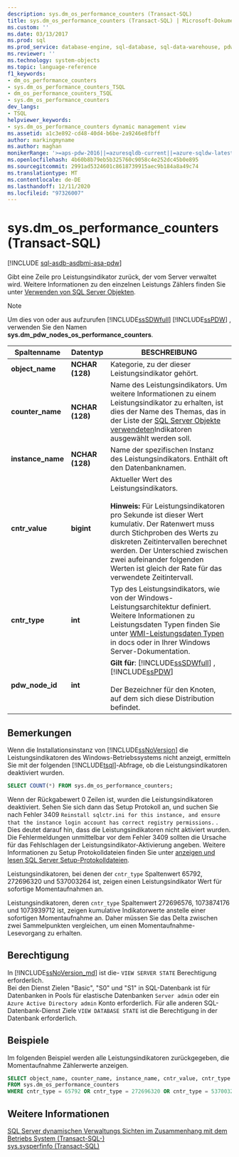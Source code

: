 ```yaml
---
description: sys.dm_os_performance_counters (Transact-SQL)
title: sys.dm_os_performance_counters (Transact-SQL) | Microsoft-Dokumentation
ms.custom: ''
ms.date: 03/13/2017
ms.prod: sql
ms.prod_service: database-engine, sql-database, sql-data-warehouse, pdw
ms.reviewer: ''
ms.technology: system-objects
ms.topic: language-reference
f1_keywords:
- dm_os_performance_counters
- sys.dm_os_performance_counters_TSQL
- dm_os_performance_counters_TSQL
- sys.dm_os_performance_counters
dev_langs:
- TSQL
helpviewer_keywords:
- sys.dm_os_performance_counters dynamic management view
ms.assetid: a1c3e892-cd48-40d4-b6be-2a9246e8fbff
author: markingmyname
ms.author: maghan
monikerRange: '>=aps-pdw-2016||=azuresqldb-current||=azure-sqldw-latest||>=sql-server-2016||=sqlallproducts-allversions||>=sql-server-linux-2017||=azuresqldb-mi-current'
ms.openlocfilehash: 4b60b8b79eb5b325760c9058c4e252dc45b0e895
ms.sourcegitcommit: 2991ad5324601c8618739915aec9b184a8a49c74
ms.translationtype: MT
ms.contentlocale: de-DE
ms.lasthandoff: 12/11/2020
ms.locfileid: "97326007"
---
```

# <a name="sysdm_os_performance_counters-transact-sql"></a>sys.dm_os_performance_counters (Transact-SQL)
[!INCLUDE [sql-asdb-asdbmi-asa-pdw](../../includes/applies-to-version/sql-asdb-asdbmi-asa-pdw.md)]

  Gibt eine Zeile pro Leistungsindikator zurück, der vom Server verwaltet wird. Weitere Informationen zu den einzelnen Leistungs Zählers finden Sie unter [Verwenden von SQL Server Objekten](../../relational-databases/performance-monitor/use-sql-server-objects.md).  
  
> [!NOTE]  
>  Um dies von oder aus aufzurufen [!INCLUDE[ssSDWfull](../../includes/sssdwfull-md.md)] [!INCLUDE[ssPDW](../../includes/sspdw-md.md)] , verwenden Sie den Namen **sys.dm_pdw_nodes_os_performance_counters**.  
  
|Spaltenname|Datentyp|BESCHREIBUNG|  
|-----------------|---------------|-----------------|  
|**object_name**|**NCHAR (128)**|Kategorie, zu der dieser Leistungsindikator gehört.|  
|**counter_name**|**NCHAR (128)**|Name des Leistungsindikators. Um weitere Informationen zu einem Leistungsindikator zu erhalten, ist dies der Name des Themas, das in der Liste der [SQL Server Objekte verwendeten](../../relational-databases/performance-monitor/use-sql-server-objects.md)Indikatoren ausgewählt werden soll. |  
|**instance_name**|**NCHAR (128)**|Name der spezifischen Instanz des Leistungsindikators. Enthält oft den Datenbanknamen.|  
|**cntr_value**|**bigint**|Aktueller Wert des Leistungsindikators.<br /><br /> **Hinweis:** Für Leistungsindikatoren pro Sekunde ist dieser Wert kumulativ. Der Ratenwert muss durch Stichproben des Werts zu diskreten Zeitintervallen berechnet werden. Der Unterschied zwischen zwei aufeinander folgenden Werten ist gleich der Rate für das verwendete Zeitintervall.|  
|**cntr_type**|**int**|Typ des Leistungsindikators, wie von der Windows-Leistungsarchitektur definiert. Weitere Informationen zu Leistungsdaten Typen finden Sie unter [WMI-Leistungsdaten Typen](/windows/desktop/WmiSdk/wmi-performance-counter-types) in docs oder in Ihrer Windows Server-Dokumentation.|  
|**pdw_node_id**|**int**|**Gilt für**: [!INCLUDE[ssSDWfull](../../includes/sssdwfull-md.md)] , [!INCLUDE[ssPDW](../../includes/sspdw-md.md)]<br /><br /> Der Bezeichner für den Knoten, auf dem sich diese Distribution befindet.|  
  
## <a name="remarks"></a>Bemerkungen  
 Wenn die Installationsinstanz von [!INCLUDE[ssNoVersion](../../includes/ssnoversion-md.md)] die Leistungsindikatoren des Windows-Betriebssystems nicht anzeigt, ermitteln Sie mit der folgenden [!INCLUDE[tsql](../../includes/tsql-md.md)]-Abfrage, ob die Leistungsindikatoren deaktiviert wurden.  
  
```sql  
SELECT COUNT(*) FROM sys.dm_os_performance_counters;  
```  
  
Wenn der Rückgabewert 0 Zeilen ist, wurden die Leistungsindikatoren deaktiviert. Sehen Sie sich dann das Setup Protokoll an, und suchen Sie nach Fehler 3409 `Reinstall sqlctr.ini for this instance, and ensure that the instance login account has correct registry permissions.` . Dies deutet darauf hin, dass die Leistungsindikatoren nicht aktiviert wurden. Die Fehlermeldungen unmittelbar vor dem Fehler 3409 sollten die Ursache für das Fehlschlagen der Leistungsindikator-Aktivierung angeben. Weitere Informationen zu Setup Protokolldateien finden Sie unter [anzeigen und lesen SQL Server Setup-Protokolldateien](../../database-engine/install-windows/view-and-read-sql-server-setup-log-files.md).  

Leistungsindikatoren, bei denen der `cntr_type` Spaltenwert 65792, 272696320 und 537003264 ist, zeigen einen Leistungsindikator Wert für sofortige Momentaufnahmen an.

Leistungsindikatoren, deren `cntr_type` Spaltenwert 272696576, 1073874176 und 1073939712 ist, zeigen kumulative Indikatorwerte anstelle einer sofortigen Momentaufnahme an. Daher müssen Sie das Delta zwischen zwei Sammelpunkten vergleichen, um einen Momentaufnahme-Lesevorgang zu erhalten.

## <a name="permission"></a>Berechtigung

In [!INCLUDE[ssNoVersion_md](../../includes/ssnoversion-md.md)] ist die- `VIEW SERVER STATE` Berechtigung erforderlich.   
Bei den Dienst Zielen "Basic", "S0" und "S1" in SQL-Datenbank ist für Datenbanken in Pools für elastische Datenbanken `Server admin` oder ein `Azure Active Directory admin` Konto erforderlich. Für alle anderen SQL-Datenbank-Dienst Ziele `VIEW DATABASE STATE` ist die Berechtigung in der Datenbank erforderlich.   
 
## <a name="examples"></a>Beispiele  
 Im folgenden Beispiel werden alle Leistungsindikatoren zurückgegeben, die Momentaufnahme Zählerwerte anzeigen.  
  
```sql  
SELECT object_name, counter_name, instance_name, cntr_value, cntr_type  
FROM sys.dm_os_performance_counters
WHERE cntr_type = 65792 OR cntr_type = 272696320 OR cntr_type = 537003264;  
```  
  
## <a name="see-also"></a>Weitere Informationen  
  [SQL Server dynamischen Verwaltungs Sichten im Zusammenhang mit dem Betriebs System &#40;Transact-SQL-&#41;](../../relational-databases/system-dynamic-management-views/sql-server-operating-system-related-dynamic-management-views-transact-sql.md)   
 [sys.sysperfinfo &#40;Transact-SQL&#41;](../../relational-databases/system-compatibility-views/sys-sysperfinfo-transact-sql.md)  
  
